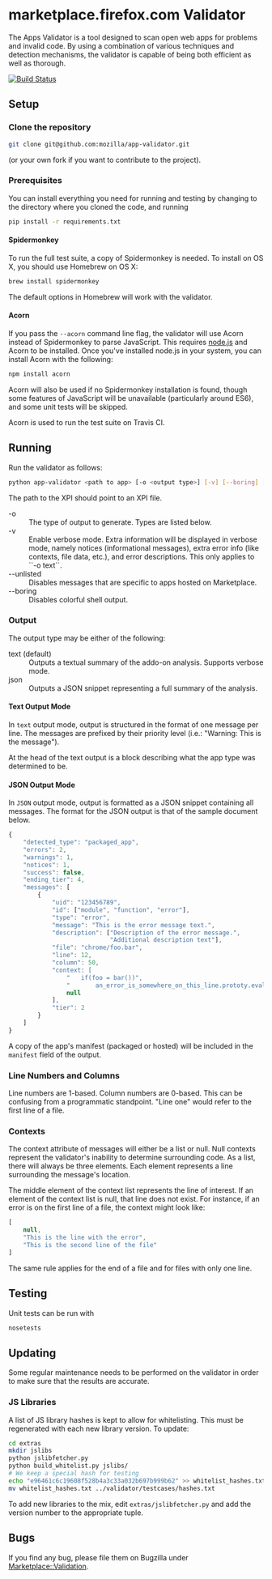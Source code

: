 # marketplace.firefox.com Validator

The Apps Validator is a tool designed to scan open web apps for
problems and invalid code. By using a combination of various techniques and
detection mechanisms, the validator is capable of being both efficient as well
as thorough.

[![Build Status](https://travis-ci.org/mozilla/app-validator.png?branch=master)](https://travis-ci.org/mozilla/app-validator)

## Setup

### Clone the repository

```bash
git clone git@github.com:mozilla/app-validator.git
```

(or your own fork if you want to contribute to the project).

### Prerequisites

You can install everything you need for running and testing by changing to the
directory where you cloned the code, and running

```bash
pip install -r requirements.txt
```

#### Spidermonkey

To run the full test suite, a copy of Spidermonkey is needed. To install on
OS X, you should use Homebrew on OS X:

```bash
brew install spidermonkey
```

The default options in Homebrew will work with the validator.


#### Acorn

If you pass the `--acorn` command line flag, the validator will use Acorn
instead of Spidermonkey to parse JavaScript. This requires [node.js](http://nodejs.org/)
and Acorn to be installed. Once you've installed node.js in your system, you can install
Acorn with the following:

```bash
npm install acorn
```

Acorn will also be used if no Spidermonkey installation is found, though some
features of JavaScript will be unavailable (particularly around ES6), and some
unit tests will be skipped.

Acorn is used to run the test suite on Travis CI.


## Running

Run the validator as follows:

```bash
python app-validator <path to app> [-o <output type>] [-v] [--boring] [--selfhosted]
```

The path to the XPI should point to an XPI file.

<dl>
    <dt>-o
    <dd>The type of output to generate. Types are listed below.
    <dt>-v
    <dd>Enable verbose mode. Extra information will be displayed in verbose mode,
    namely notices (informational messages), extra error info (like contexts, file
    data, etc.), and error descriptions. This only applies to ``-o text``.
    <dt>--unlisted
    <dd>Disables messages that are specific to apps hosted on Marketplace.
    <dt>--boring
    <dd>Disables colorful shell output.
</dl>

### Output

The output type may be either of the following:

<dl>
    <dt>text (default)
    <dd>Outputs a textual summary of the addo-on analysis. Supports verbose mode.
    <dt>json
    <dd>Outputs a JSON snippet representing a full summary of the analysis.
</dl>


#### Text Output Mode

In `text` output mode, output is structured in the format of one
message per line. The messages are prefixed by their priority level
(i.e.: "Warning: This is the message").

At the head of the text output is a block describing what the app type was
determined to be.


#### JSON Output Mode

In `JSON` output mode, output is formatted as a JSON snippet
containing all messages. The format for the JSON output is that of the
sample document below.


```js
{
    "detected_type": "packaged_app",
    "errors": 2,
    "warnings": 1,
    "notices": 1,
    "success": false,
    "ending_tier": 4,
    "messages": [
        {
            "uid": "123456789",
            "id": ["module", "function", "error"],
            "type": "error",
            "message": "This is the error message text.",
            "description": ["Description of the error message.",
                            "Additional description text"],
            "file": "chrome/foo.bar",
            "line": 12,
            "column": 50,
            "context: [
                "   if(foo = bar())",
                "       an_error_is_somewhere_on_this_line.prototy.eval("whatever");",
                null
            ],
            "tier": 2
        }
    ]
}
```

A copy of the app's manifest (packaged or hosted) will be included in the
`manifest` field of the output.


### Line Numbers and Columns

Line numbers are 1-based. Column numbers are 0-based. This can be
confusing from a programmatic standpoint. "Line one" would refer to
the first line of a file.

### Contexts

The context attribute of messages will either be a list or null. Null
contexts represent the validator's inability to determine surrounding
code. As a list, there will always be three elements. Each element
represents a line surrounding the message's location.

The middle element of the context list represents the line of interest. If
an element of the context list is null, that line does not exist. For
instance, if an error is on the first line of a file, the context might
look like:

```js
[
    null,
    "This is the line with the error",
    "This is the second line of the file"
]
```

The same rule applies for the end of a file and for files with only one line.


## Testing

Unit tests can be run with

```bash
nosetests
```


## Updating

Some regular maintenance needs to be performed on the validator in order to
make sure that the results are accurate.

### JS Libraries

A list of JS library hashes is kept to allow for whitelisting. This must be
regenerated with each new library version. To update:

```bash
cd extras
mkdir jslibs
python jslibfetcher.py
python build_whitelist.py jslibs/
# We keep a special hash for testing
echo "e96461c6c19608f528b4a3c33a032b697b999b62" >> whitelist_hashes.txt
mv whitelist_hashes.txt ../validator/testcases/hashes.txt
```

To add new libraries to the mix, edit `extras/jslibfetcher.py` and add the
version number to the appropriate tuple.

## Bugs

If you find any bug, please file them on Bugzilla under [Marketplace::Validation](https://bugzilla.mozilla.org/enter_bug.cgi?product=Marketplace&component=Validation).
